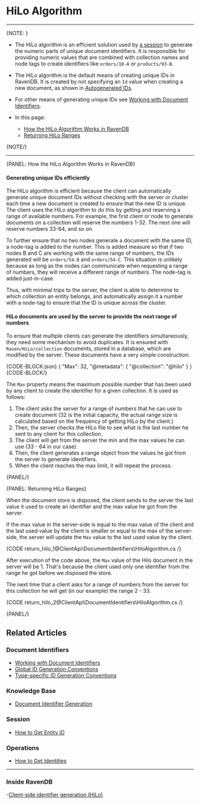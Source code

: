 # HiLo Algorithm
---

{NOTE: }

* The HiLo algorithm is an efficient solution used by [a session](../session/what-is-a-session-and-how-does-it-work) 
  to generate the numeric parts of unique document identifiers. 
  It is responsible for providing numeric values that are combined with collection names and node tags 
  to create identifiers like `orders/10-A` or `products/93-B`. 

* The HiLo algorithm is the default means of creating unique IDs in RavenDB. It is created 
  by not specifying an `Id` value when creating a new document, 
  as shown in [Autogenerated IDs](../../client-api/document-identifiers/working-with-document-identifiers#autogenerated-ids).

* For other means of generating unique IDs see [Working with Document Identifiers](../../client-api/document-identifiers/working-with-document-identifiers).

* In this page:
   * [How the HiLo Algorithm Works in RavenDB](../../client-api/document-identifiers/hilo-algorithm#how-the-hilo-algorithm-works-in-ravendb)
   * [Returning HiLo Ranges](../../client-api/document-identifiers/hilo-algorithm#returning-hilo-ranges)

{NOTE/}

---

{PANEL: How the HiLo Algorithm Works in RavenDB}

#### Generating unique IDs efficiently

The HiLo algorithm is efficient because the client can automatically generate unique document IDs 
without checking with the server or cluster each time a new document is created to ensure that the new ID is unique. 
The client uses the HiLo algorithm to do this by getting and reserving a range of available numbers. 
For example, the first client or node to generate documents on a collection will reserve the numbers 1-32. 
The next one will reserve numbers 33-64, and so on.  

To further ensure that no two nodes generate a document with the same ID, a node-tag is added to the number. 
This is added measure so that if two nodes B and C are working with the same range of numbers, 
the IDs generated will be `orders/54-B` and `orders/54-C`. This situation is unlikely because as long as the nodes can communicate when requesting 
a range of numbers, they will receive a different range of numbers. The node-tag is added just-in-case.  

Thus, with minimal trips to the server, the client is able to determine to which collection an entity belongs, 
and automatically assign it a number with a node-tag to ensure that the ID is unique across the cluster.

#### HiLo documents are used by the server to provide the next range of numbers

To ensure that multiple clients can generate the identifiers simultaneously, they need some mechanism to avoid duplicates. It is ensured with `Raven/HiLo/collection` documents, stored in a database, which are modified by the server. These documents have a very simple construction:

{CODE-BLOCK:json}
{
    "Max": 32,
    "@metadata": {
        "@collection": "@hilo"
    }
}
{CODE-BLOCK/}

The `Max` property means the maximum possible number that has been used by any client to create the identifier for a given collection. It is used as follows:

1. The client asks the server for a range of numbers that he can use to create document (32 is the initial capacity, the actual range size is calculated based on the frequency of getting HiLo by the client.)
2. Then, the server checks the HiLo file to see what is the last number he sent to any client for this collection.
3. The client will get from the server the min and the max values he can use (33 - 64 in our case).
4. Then, the client generates a range object from the values he got from the server to generate identifiers.
5. When the client reaches the max limit, it will repeat the process.

{PANEL/}

{PANEL: Returning HiLo Ranges}

When the document store is disposed, the client sends to the server the last value it used to create an identifier and the max value he got from the server.

If the max value in the server-side is equal to the max value of the client and the last used value by the client is smaller or equal to the max of the server-side, the server will update the `Max` value to the last used value by the client.

{CODE return_hilo_1@ClientApi\DocumentIdentifiers\HiloAlgorithm.cs /}

After execution of the code above, the `Max` value of the Hilo document in the server will be 1. That's because the client used only one identifier from the range he got before we disposed the store.

The next time that a client asks for a range of numbers from the server for this collection he will get (in our example) the range 2 - 33.

{CODE return_hilo_2@ClientApi\DocumentIdentifiers\HiloAlgorithm.cs /}

{PANEL/}

## Related Articles

### Document Identifiers

- [Working with Document Identifiers](../../client-api/document-identifiers/working-with-document-identifiers)
- [Global ID Generation Conventions](../../client-api/configuration/identifier-generation/global)
- [Type-specific ID Generation Conventions](../../client-api/configuration/identifier-generation/type-specific)

### Knowledge Base

- [Document Identifier Generation](../../server/kb/document-identifier-generation)

### Session

- [How to Get Entity ID](../../client-api/session/how-to/get-entity-id)

### Operations

- [How to Get Identities](../../client-api/operations/maintenance/identities/get-identities)

---

### Inside RavenDB

-[Client-side identifier generation (HiLo)](https://ravendb.net/learn/inside-ravendb-book/reader/4.0/2-zero-to-ravendb#client-side-identifier-generation-hilo)

